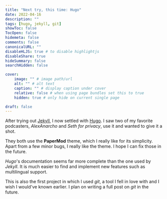 ```yaml
---
title: "Next try, this time: Hugo"
date: 2022-04-16
description: ""
tags: [hugo, jekyll, git]
showToc: false
TocOpen: false
hidemeta: false
comments: false
canonicalURL: ""
disableHLJS: true # to disable highlightjs
disableShare: true
hideSummary: false
searchHidden: false

cover:
    image: "" # image path/url
    alt: "" # alt text
    caption: "" # display caption under cover
    relative: false # when using page bundles set this to true
    hidden: true # only hide on current single page

draft: false
---
```

After trying out [Jekyll](https://jekyllrb.com/), I now settled with [Hugo](https://gohugo.io/). I saw two of my favorite podcasters, *AlexAnarcho* and *Seth for privacy*, use it and wanted to give it a shot.

They both use the **PaperMod** theme, which I really like for its simplicity. Apart from a few minor bugs, I really like the theme. I hope I can fix those in the future.

*Hugo*'s documentation seems far more complete than the one used by *Jekyll*. It is much easier to find and implement new features such as multilingual support.

This is also the first project in which I used *git*, a tool I fell in love with and I wish I would've known earlier. I plan on writing a full post on *git* in the future.
